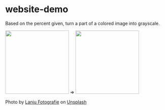 # website-demo
Based on the percent given, turn a part of a colored image into grayscale.  

<img src="https://github.com/hliu23/website-demo/blob/main/example/example.jpg?raw=true" width="200" /> =>
<img src="https://github.com/hliu23/website-demo/blob/main/example/generated.jpg?raw=true" width="200" />

Photo by [Lanju Fotografie](https://unsplash.com/@lanju_fotografie) on [Unsplash](https://unsplash.com/photos/cvS-IDyGKTE)